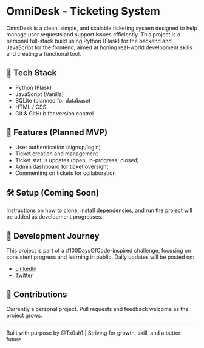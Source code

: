 # OmniDesk - Ticketing System

OmniDesk is a clean, simple, and scalable ticketing system designed to help manage user requests and support issues efficiently. This project is a personal full-stack build using Python (Flask) for the backend and JavaScript for the frontend, aimed at honing real-world development skills and creating a functional tool.

## 🚀 Tech Stack

- Python (Flask)
- JavaScript (Vanilla)
- SQLite (planned for database)
- HTML / CSS
- Git & GitHub for version control

## 🧱 Features (Planned MVP)

- User authentication (signup/login)
- Ticket creation and management
- Ticket status updates (open, in-progress, closed)
- Admin dashboard for ticket oversight
- Commenting on tickets for collaboration

## 🛠️ Setup (Coming Soon)

Instructions on how to clone, install dependencies, and run the project will be added as development progresses.

## 📅 Development Journey

This project is part of a #100DaysOfCode-inspired challenge, focusing on consistent progress and learning in public. Daily updates will be posted on:

- [LinkedIn](#)
- [Twitter](#)

## 🤝 Contributions

Currently a personal project. Pull requests and feedback welcome as the project grows.

---

Built with purpose by @Tx0sh1 | Striving for growth, skill, and a better future.
